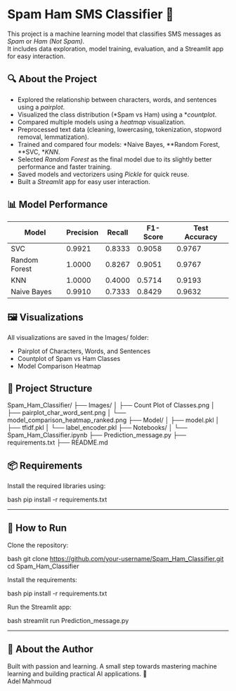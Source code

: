 # Spam Ham SMS Classifier 📩

This project is a machine learning model that classifies SMS messages as *Spam* or *Ham (Not Spam)*.  
It includes data exploration, model training, evaluation, and a Streamlit app for easy interaction.

## 🔍 About the Project

- Explored the relationship between characters, words, and sentences using a *pairplot*.
- Visualized the class distribution (*Spam vs Ham) using a **countplot*.
- Compared multiple models using a *heatmap* visualization.
- Preprocessed text data (cleaning, lowercasing, tokenization, stopword removal, lemmatization).
- Trained and compared four models: *Naive Bayes, **Random Forest, **SVC, **KNN*.
- Selected *Random Forest* as the final model due to its slightly better performance and faster training.
- Saved models and vectorizers using *Pickle* for quick reuse.
- Built a *Streamlit* app for easy user interaction.

## 📊 Model Performance

| Model         | Precision | Recall  | F1-Score | Test Accuracy |
|---------------|-----------|---------|----------|---------------|
| SVC           | 0.9921    | 0.8333  | 0.9058   | 0.9767        |
| Random Forest | 1.0000    | 0.8267  | 0.9051   | 0.9767        |
| KNN           | 1.0000    | 0.4000  | 0.5714   | 0.9193        |
| Naive Bayes   | 0.9910    | 0.7333  | 0.8429   | 0.9632        |

## 🖼 Visualizations

All visualizations are saved in the Images/ folder:

- Pairplot of Characters, Words, and Sentences
- Countplot of Spam vs Ham Classes
- Model Comparison Heatmap

## 📁 Project Structure

Spam_Ham_Classifier/
├── Images/
│   ├── Count Plot of Classes.png
│   ├── pairplot_char_word_sent.png
│   └── model_comparison_heatmap_ranked.png
├── Model/
│   ├── model.pkl
│   ├── tfidf.pkl
│   └── label_encoder.pkl
├── Notebooks/
│   └── Spam_Ham_Classifier.ipynb
├── Prediction_message.py
├── requirements.txt
├── README.md



## 📦 Requirements

Install the required libraries using:

bash
pip install -r requirements.txt





---

## 🚀 How to Run

Clone the repository:

bash
git clone https://github.com/your-username/Spam_Ham_Classifier.git
cd Spam_Ham_Classifier


Install the requirements:

bash
pip install -r requirements.txt


Run the Streamlit app:

bash
streamlit run Prediction_message.py

---

## 📩 About the Author
Built with passion and learning.
A small step towards mastering machine learning and building practical AI applications. 🚀\
Adel Mahmoud
